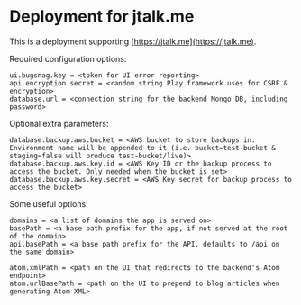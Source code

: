# Deployment for jtalk.me

This is a deployment supporting [https://jtalk.me](https://jtalk.me).

Required configuration options:

```
ui.bugsnag.key = <token for UI error reporting>
api.encryption.secret = <random string Play framework uses for CSRF & encryption>
database.url = <connection string for the backend Mongo DB, including password>
```

Optional extra parameters:

```
database.backup.aws.bucket = <AWS bucket to store backups in. Environment name will be appended to it (i.e. bucket=test-bucket & staging=false will produce test-bucket/live)>
database.backup.aws.key.id = <AWS Key ID or the backup process to access the bucket. Only needed when the bucket is set>
database.backup.aws.key.secret = <AWS Key secret for backup process to access the bucket>
```

Some useful options:

```
domains = <a list of domains the app is served on>
basePath = <a base path prefix for the app, if not served at the root of the domain>
api.basePath = <a base path prefix for the API, defaults to /api on the same domain>

atom.xmlPath = <path on the UI that redirects to the backend's Atom endpoint>
atom.urlBasePath = <path on the UI to prepend to blog articles when generating Atom XML>
```